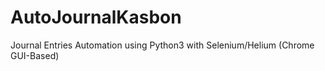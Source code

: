 # AutoJournalKasbon
Journal Entries Automation using Python3 with Selenium/Helium (Chrome GUI-Based) 

